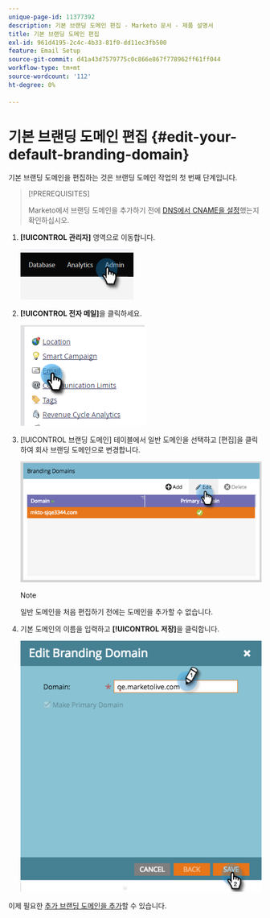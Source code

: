 ```yaml
---
unique-page-id: 11377392
description: 기본 브랜딩 도메인 편집 - Marketo 문서 - 제품 설명서
title: 기본 브랜딩 도메인 편집
exl-id: 961d4195-2c4c-4b33-81f0-dd11ec3fb500
feature: Email Setup
source-git-commit: d41a43d7579775c0c866e867f778962ff61ff044
workflow-type: tm+mt
source-wordcount: '112'
ht-degree: 0%

---
```


# 기본 브랜딩 도메인 편집 {#edit-your-default-branding-domain}

기본 브랜딩 도메인을 편집하는 것은 브랜딩 도메인 작업의 첫 번째 단계입니다.

>[!PREREQUISITES]
>
>Marketo에서 브랜딩 도메인을 추가하기 전에 [DNS에서 CNAME을 설정](/help/marketo/getting-started/initial-setup/configure-protocols-for-marketo.md)했는지 확인하십시오.

1. **[!UICONTROL 관리자]** 영역으로 이동합니다.

   ![](assets/edit-your-default-branding-domain-1.png)

1. **[!UICONTROL 전자 메일]**&#x200B;을 클릭하세요.

   ![](assets/edit-your-default-branding-domain-2.png)

1. [!UICONTROL 브랜딩 도메인] 테이블에서 일반 도메인을 선택하고 [편집]을 클릭하여 회사 브랜딩 도메인으로 변경합니다.

   ![](assets/edit-your-default-branding-domain-3.png)

   >[!NOTE]
   >
   >일반 도메인을 처음 편집하기 전에는 도메인을 추가할 수 없습니다.

1. 기본 도메인의 이름을 입력하고 **[!UICONTROL 저장]**&#x200B;을 클릭합니다.

   ![](assets/edit-your-default-branding-domain-4.png)

이제 필요한 [추가 브랜딩 도메인을 추가](/help/marketo/product-docs/administration/email-setup/add-multiple-branding-domains/add-an-additional-branding-domain.md)할 수 있습니다.
